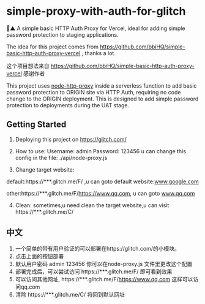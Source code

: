 # simple-proxy-with-auth-for-glitch 

🔐▲ A simple basic HTTP Auth Proxy for Vercel, ideal for adding simple password protection to staging applications.

The idea for this project comes from https://github.com/bbiHQ/simple-basic-http-auth-proxy-vercel , thanks a lot.

这个项目想法来自 https://github.com/bbiHQ/simple-basic-http-auth-proxy-vercel 感谢作者

This project uses [node-http-proxy](https://github.com/http-party/node-http-proxy) inside a serverless function to add
basic password protection to ORIGIN site via HTTP Auth, requiring no code change to the ORIGIN deployment. This is designed
to add simple password protection to deployments during the UAT stage.

## Getting Started

1. Deploying this project on https://glitch.com/  

2. How to use:
Username: admin
Password: 123456
u can change this config in the file: ./api/node-proxy.js
  
3. Change target website:

default:https://***.glitch.me/F/  ,u can goto default website:www.google.com

other:https://***.glitch.me/F/https://www.qq.com, u can goto www.qq.com

4. Clean:
sometimes,u need clean the target website,u can visit https://***.glitch.me/C/



## 中文
1. 一个简单的带有用户验证的可以部署在https://glitch.com/的小模块。
2. 点击上面的按钮部署
3. 默认用户密码
admin
123456
你可以在node-proxy.js 文件里更改这个配置
4. 部署完成后，可以尝试访问 https://***.glitch.me/F/ 即可看到效果
5. 可以访问其他网址, https://***.glitch.me/F/https://www.qq.com 这样可以访问qq.com
6. 清除 https://***.glitch.me/C/ 将回到默认网址 


